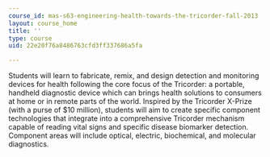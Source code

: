 ```yaml
---
course_id: mas-s63-engineering-health-towards-the-tricorder-fall-2013
layout: course_home
title: ''
type: course
uid: 22e20f76a8486763cfd3ff337686a5fa

---
```

Students will learn to fabricate, remix, and design detection and monitoring devices for health following the core focus of the Tricorder: a portable, handheld diagnostic device which can brings health solutions to consumers at home or in remote parts of the world. Inspired by the Tricorder X-Prize (with a purse of $10 million), students will aim to create specific component technologies that integrate into a comprehensive Tricorder mechanism capable of reading vital signs and specific disease biomarker detection. Component areas will include optical, electric, biochemical, and molecular diagnostics.
